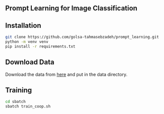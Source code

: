 ## Prompt Learning for Image Classification
## Installation
``` bash
git clone https://github.com/golsa-tahmasebzadeh/prompt_learning.git
python -m venv venv
pip install -r requirements.txt
```

## Download Data
Download the data from [here](https://drive.google.com/file/d/1y4fId3Hnyvyf4Isc0GwMsYMVqYeQEUDS/view?usp=sharing) and put in the data directory.

## Training 
``` bash
cd sbatch
sbatch train_coop.sh
```
